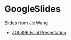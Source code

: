 # GoogleSlides
Slides from Jie Wang

- [ZOL896 Final Presentation](https://docs.google.com/presentation/d/1Ls1qg508udg4WxVk2l1htpIXALnYKx8nCwnKVnA6_J8/pub?start=false&loop=false&delayms=60000)
